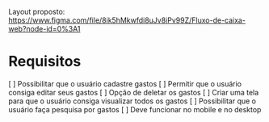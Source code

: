 Layout proposto: https://www.figma.com/file/8ik5hMkwfdi8uJv8iPv99Z/Fluxo-de-caixa-web?node-id=0%3A1

# Requisitos

[ ] Possibilitar que o usuário cadastre gastos
[ ] Permitir que o usuário consiga editar seus gastos
[ ] Opção de deletar os gastos
[ ] Criar uma tela para que o usuário consiga visualizar todos os gastos
[ ] Possibilitar que o usuário faça pesquisa por gastos
[ ] Deve funcionar no mobile e no desktop
